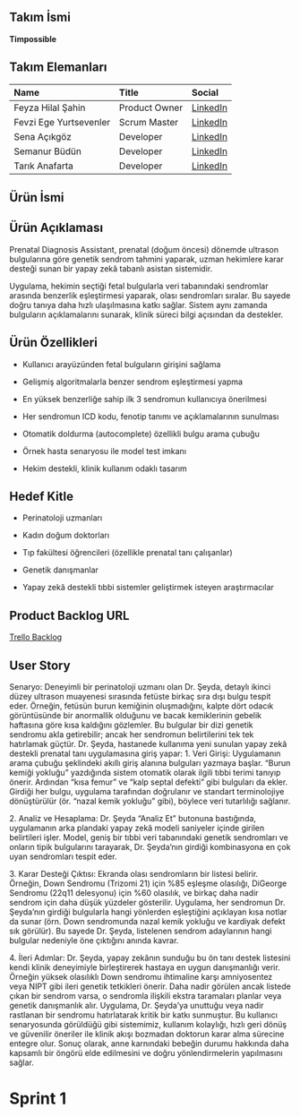 ## Takım İsmi
**Timpossible**

## Takım Elemanları

| Name                | Title          | Social                                                           |
| :------------------ | :------------- | :--------------------------------------------------------------- |
| Feyza Hilal Şahin | Product Owner   | [LinkedIn](https://tr.linkedin.com/in/feyza-hilal-%C5%9Fahin-153989210)     |
| Fevzi Ege Yurtsevenler    | Scrum Master  | [LinkedIn](https://www.linkedin.com/in/fevziege/)         |
| Sena Açıkgöz      | Developer      | [LinkedIn](https://www.linkedin.com/in/sena-açıkgöz00)          |
| Semanur Büdün      | Developer      | [LinkedIn](https://www.linkedin.com/in/semanur-budun)          |
| Tarık Anafarta      | Developer      | [LinkedIn](https://www.linkedin.com/in/tarik-anafarta)          |

## Ürün İsmi

## Ürün Açıklaması
Prenatal Diagnosis Assistant, prenatal (doğum öncesi) dönemde ultrason bulgularına göre genetik sendrom tahmini yaparak, uzman hekimlere karar desteği sunan bir yapay zekâ tabanlı asistan sistemidir.

Uygulama, hekimin seçtiği fetal bulgularla veri tabanındaki sendromlar arasında benzerlik eşleştirmesi yaparak, olası sendromları sıralar. Bu sayede doğru tanıya daha hızlı ulaşılmasına katkı sağlar. Sistem aynı zamanda bulguların açıklamalarını sunarak, klinik süreci bilgi açısından da destekler.
## Ürün Özellikleri
- Kullanıcı arayüzünden fetal bulguların girişini sağlama

- Gelişmiş algoritmalarla benzer sendrom eşleştirmesi yapma

- En yüksek benzerliğe sahip ilk 3 sendromun kullanıcıya önerilmesi

- Her sendromun ICD kodu, fenotip tanımı ve açıklamalarının sunulması

- Otomatik doldurma (autocomplete) özellikli bulgu arama çubuğu

- Örnek hasta senaryosu ile model test imkanı

- Hekim destekli, klinik kullanım odaklı tasarım

## Hedef Kitle
- Perinatoloji uzmanları

- Kadın doğum doktorları

- Tıp fakültesi öğrencileri (özellikle prenatal tanı çalışanlar)

- Genetik danışmanlar

- Yapay zekâ destekli tıbbi sistemler geliştirmek isteyen araştırmacılar
## Product Backlog URL
[Trello Backlog](https://trello.com/b/U1T5wQXG/prenatal-diagnosis-ai)
## User Story
Senaryo: Deneyimli bir perinatoloji uzmanı olan Dr. Şeyda, detaylı ikinci düzey ultrason muayenesi sırasında fetüste birkaç sıra dışı bulgu tespit eder. Örneğin, fetüsün burun kemiğinin oluşmadığını, kalpte dört odacık görüntüsünde bir anormallik olduğunu ve bacak kemiklerinin gebelik haftasına göre kısa kaldığını gözlemler. Bu bulgular bir dizi genetik sendromu akla getirebilir; ancak her sendromun belirtilerini tek tek hatırlamak güçtür. Dr. Şeyda, hastanede kullanıma yeni sunulan yapay zekâ destekli prenatal tanı uygulamasına giriş yapar:
1.⁠ ⁠Veri Girişi: Uygulamanın arama çubuğu şeklindeki akıllı giriş alanına bulguları yazmaya başlar. “Burun kemiği yokluğu” yazdığında sistem otomatik olarak ilgili tıbbi terimi tanıyıp önerir. Ardından “kısa femur” ve “kalp septal defekti” gibi bulguları da ekler. Girdiği her bulgu, uygulama tarafından doğrulanır ve standart terminolojiye dönüştürülür (ör. “nazal kemik yokluğu” gibi), böylece veri tutarlılığı sağlanır.

2.⁠ ⁠Analiz ve Hesaplama: Dr. Şeyda “Analiz Et” butonuna bastığında, uygulamanın arka plandaki yapay zekâ modeli saniyeler içinde girilen belirtileri işler. Model, geniş bir tıbbi veri tabanındaki genetik sendromları ve onların tipik bulgularını tarayarak, Dr. Şeyda’nın girdiği kombinasyona en çok uyan sendromları tespit eder.

3.⁠ ⁠Karar Desteği Çıktısı: Ekranda olası sendromların bir listesi belirir. Örneğin, Down Sendromu (Trizomi 21) için %85 eşleşme olasılığı, DiGeorge Sendromu (22q11 delesyonu) için %60 olasılık, ve birkaç daha nadir sendrom için daha düşük yüzdeler gösterilir. Uygulama, her sendromun Dr. Şeyda’nın girdiği bulgularla hangi yönlerden eşleştiğini açıklayan kısa notlar da sunar (örn. Down sendromunda nazal kemik yokluğu ve kardiyak defekt sık görülür). Bu sayede Dr. Şeyda, listelenen sendrom adaylarının hangi bulgular nedeniyle öne çıktığını anında kavrar.

4.⁠ ⁠İleri Adımlar: Dr. Şeyda, yapay zekânın sunduğu bu ön tanı destek listesini kendi klinik deneyimiyle birleştirerek hastaya en uygun danışmanlığı verir. Örneğin yüksek olasılıklı Down sendromu ihtimaline karşı amniyosentez veya NIPT gibi ileri genetik tetkikleri önerir. Daha nadir görülen ancak listede çıkan bir sendrom varsa, o sendromla ilişkili ekstra taramaları planlar veya genetik danışmanlık alır. Uygulama, Dr. Şeyda’ya unuttuğu veya nadir rastlanan bir sendromu hatırlatarak kritik bir katkı sunmuştur.
Bu kullanıcı senaryosunda görüldüğü gibi sistemimiz, kullanım kolaylığı, hızlı geri dönüş ve güvenilir öneriler ile klinik akışı bozmadan doktorun karar alma sürecine entegre olur. Sonuç olarak, anne karnındaki bebeğin durumu hakkında daha kapsamlı bir öngörü elde edilmesini ve doğru yönlendirmelerin yapılmasını sağlar.
# Sprint 1
